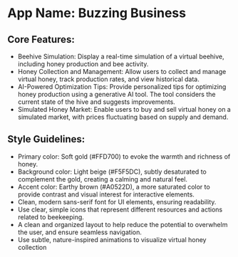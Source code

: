 # **App Name**: Buzzing Business

## Core Features:

- Beehive Simulation: Display a real-time simulation of a virtual beehive, including honey production and bee activity.
- Honey Collection and Management: Allow users to collect and manage virtual honey, track production rates, and view historical data.
- AI-Powered Optimization Tips: Provide personalized tips for optimizing honey production using a generative AI tool. The tool considers the current state of the hive and suggests improvements.
- Simulated Honey Market: Enable users to buy and sell virtual honey on a simulated market, with prices fluctuating based on supply and demand.

## Style Guidelines:

- Primary color: Soft gold (#FFD700) to evoke the warmth and richness of honey.
- Background color: Light beige (#F5F5DC), subtly desaturated to complement the gold, creating a calming and natural feel.
- Accent color: Earthy brown (#A0522D), a more saturated color to provide contrast and visual interest for interactive elements.
- Clean, modern sans-serif font for UI elements, ensuring readability.
- Use clear, simple icons that represent different resources and actions related to beekeeping.
- A clean and organized layout to help reduce the potential to overwhelm the user, and ensure seamless navigation.
- Use subtle, nature-inspired animations to visualize virtual honey collection